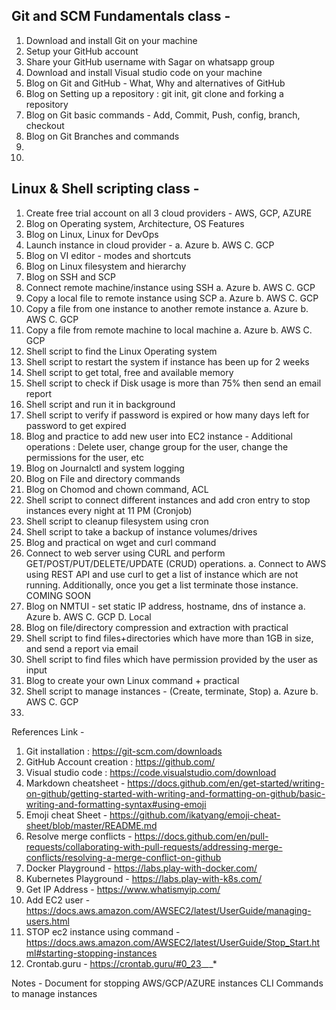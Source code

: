 Git and SCM Fundamentals class -
---------------------------------
1. Download and install Git on your machine
2. Setup your GitHub account
3. Share your GitHub username with Sagar on whatsapp group
4. Download and install Visual studio code on your machine
5. Blog on Git and GitHub - What, Why and alternatives of GitHub
6. Blog on Setting up a repository : git init, git clone and forking a repository
7. Blog on Git basic commands - Add, Commit, Push, config, branch, checkout
8. Blog on Git Branches and commands
9.
10.



Linux & Shell scripting class -
---------------------------------
1. Create free trial account on all 3 cloud providers - AWS, GCP, AZURE
2. Blog on Operating system, Architecture, OS Features
3. Blog on Linux, Linux for DevOps
4. Launch instance in cloud provider -
   a. Azure
   b. AWS
   C. GCP
5. Blog on VI editor - modes and shortcuts
6. Blog on Linux filesystem and hierarchy
7. Blog on SSH and SCP
8. Connect remote machine/instance using SSH
   a. Azure
   b. AWS
   C. GCP
9. Copy a local file to remote instance using SCP
   a. Azure
   b. AWS
   C. GCP
10. Copy a file from one instance to another remote instance
   a. Azure
   b. AWS
   C. GCP
11. Copy a file from remote machine to local machine
   a. Azure
   b. AWS
   C. GCP
12. Shell script to find the Linux Operating system
13. Shell script to restart the system if instance has been up for 2 weeks
14. Shell script to get total, free and available memory
15. Shell script to check if Disk usage is more than 75% then send an email report
16. Shell script and run it in background
17. Shell script to verify if password is expired or how many days left for password to get expired
18. Blog and practice to add new user into EC2 instance - Additional operations : Delete user, change group for the user, change the permissions for the user, etc
19. Blog on Journalctl and system logging
20. Blog on File and directory commands
21. Blog on Chomod and chown command, ACL
22. Shell script to connect different instances and add cron entry to stop instances every night at 11 PM (Cronjob)
23. Shell script to cleanup filesystem using cron
24. Shell script to take a backup of instance volumes/drives
25. Blog and practical on wget and curl command
26. Connect to web server using CURL and perform GET/POST/PUT/DELETE/UPDATE (CRUD) operations.
    a. Connect to AWS using REST API and use curl to get a list of instance which are not running. Additionally, once you get a list terminate those instance.
    COMING SOON
28. Blog on NMTUI - set static IP address, hostname, dns of instance
   a. Azure
   b. AWS
   C. GCP
   D. Local
30. Blog on file/directory compression and extraction with practical
31. Shell script to find files+directories which have more than 1GB in size, and send a report via email
32. Shell script to find files which have permission provided by the user as input
33. Blog to create your own Linux command + practical
34. Shell script to manage instances - (Create, terminate, Stop)
   a. Azure
   b. AWS
   C. GCP
36. 


References Link -
1. Git installation : https://git-scm.com/downloads
2. GitHub Account creation : https://github.com/
3. Visual studio code : https://code.visualstudio.com/download
4. Markdown cheatsheet - https://docs.github.com/en/get-started/writing-on-github/getting-started-with-writing-and-formatting-on-github/basic-writing-and-formatting-syntax#using-emoji
5. Emoji cheat Sheet - https://github.com/ikatyang/emoji-cheat-sheet/blob/master/README.md
6. Resolve merge conflicts - https://docs.github.com/en/pull-requests/collaborating-with-pull-requests/addressing-merge-conflicts/resolving-a-merge-conflict-on-github
7. Docker Playground - https://labs.play-with-docker.com/
8. Kubernetes Playground - https://labs.play-with-k8s.com/
9. Get IP Address - https://www.whatismyip.com/
10. Add EC2 user - https://docs.aws.amazon.com/AWSEC2/latest/UserGuide/managing-users.html
11. STOP ec2 instance using command - https://docs.aws.amazon.com/AWSEC2/latest/UserGuide/Stop_Start.html#starting-stopping-instances
12. Crontab.guru - https://crontab.guru/#0_23_*_*_*



Notes -
Document for stopping AWS/GCP/AZURE instances
CLI Commands to manage instances




